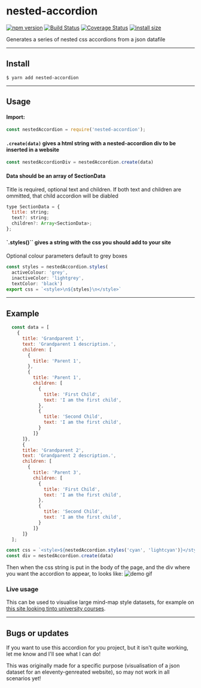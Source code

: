 # nested-accordion

[![npm version](https://img.shields.io/npm/v/nested-accordion)](https://www.npmjs.com/nested-accordion)
[![Build Status](https://img.shields.io/travis/lukestorry/nested-accordion/master.svg)](https://travis-ci.org/lukestorry/nested-accordion)
[![Coverage Status](https://img.shields.io/codecov/c/github/lukestorry/nested-accordion/master.svg)](https://codecov.io/gh/lukestorry/nested-accordion/branch/master)
[![install size](https://packagephobia.now.sh/badge?p=nested-accordion)](https://packagephobia.now.sh/result?p=nested-accordion)

Generates a series of nested css accordions from a json datafile

---

## Install

    $ yarn add nested-accordion

---

## Usage

#### Import:
```js
const nestedAccordion = require('nested-accordion');
```

#### `.create(data)` gives a html string with a nested-accordion div to be inserted in a website
```js
const nestedAccordionDiv = nestedAccordion.create(data)
```

#### Data should be an array of SectionData
Title is required, optional text and children. 
If both text and children are ommitted, that child accordion will be diabled

```js
type SectionData = {
  title: string;
  text?: string;
  children?: Array<SectionData>;
};
```

#### `.styles()`` gives a string with the css you should add to your site
Optional colour parameters default to grey boxes
```js
const styles = nestedAccordion.styles(
  activeColour: 'grey',
  inactiveColor: 'lightgrey',
  textColor: 'black')
export css = `<style>\n${styles}\n</style>`
```

---

## Example
```js
  const data = [
    {
      title: 'Grandparent 1',
      text: 'Grandparent 1 description.',
      children: [
        {
          title: 'Parent 1',
        },
        {
          title: 'Parent 1',
          children: [
            {
              title: 'First Child',
              text: 'I am the first child',
            },
            {
              title: 'Second Child',
              text: 'I am the first child',
            }
          ]}
      ]},
      {
      title: 'Grandparent 2',
      text: 'Grandparent 2 description.',
      children: [
        {
          title: 'Parent 3',
          children: [
            {
              title: 'First Child',
              text: 'I am the first child',
            },
            {
              title: 'Second Child',
              text: 'I am the first child',
            }
          ]}
      ]}
  ];

const css = `<style>${nestedAccordion.styles('cyan', 'lightcyan')}</style>`
const div = nestedAccordion.create(data)
```
Then when the css string is put in the body of the page, and the div where you want the accordion to appear, to looks like:
![demo gif](demo.gif)

### Live usage
This can be used to visualise large mind-map style datasets, for example on [this site looking tinto university courses](https://marniewoodmeade.co.uk/authenticlearning/).

---

## Bugs or updates

If you want to use this accordion for you project, but it isn't quite working, let me know and I'll see what I can do!

This was originally made for a specific purpose (visualisation of a json dataset for an eleventy-genreated website), so may not work in all scenarios yet!
